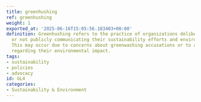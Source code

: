 ```yaml
---
title: greenhushing
ref: greenhushing
weight: 1
exported_at: '2025-06-16T15:05:56.183403+00:00'
definition: Greenhushing refers to the practice of organizations deliberately downplaying
  or not publicly communicating their sustainability efforts and environmental initiatives.
  This may occur due to concerns about greenwashing accusations or to avoid scrutiny
  regarding their environmental impact.
tags:
- sustainability
- policies
- advocacy
id: GL4
categories:
- Sustainability & Environment
---
```


